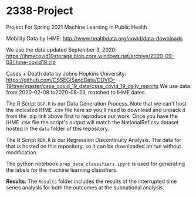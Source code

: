 # 2338-Project
Project For Spring 2021 Machine Learning in Public Health

Mobility Data by IHME:
http://www.healthdata.org/covid/data-downloads

We use the data updated September 3, 2020:
https://ihmecovid19storage.blob.core.windows.net/archive/2020-09-03/ihme-covid19.zip

Cases + Death data by Johns Hopkins University:
https://github.com/CSSEGISandData/COVID-19/tree/master/csse_covid_19_data/csse_covid_19_daily_reports
We use data from 2020-02-08 to2020-08-23, matched to IHME dates.

The R Script `DGP.R` is our Data Generation Process. Note that we can't host the indicated IHME .csv file here so you'll need to download and unpack it from the .zip link above first to reproduce our work. Once you have the IHME .csv file the script's output will match the NationalRef.csv dataset hosted in the `data` folder of this repository.

The R Script `RDA.R` is our Regression Discontinuity Analysis. The data for that *is* hosted on this repository, so it can be downloaded an run without modification.

The python notebook `prep_data_classifiers.ipynb` is used for generating the labels for the machine learning classifiers.

**Results**: The `Results` folder includes the results of the interrupted time series analysis for both the outcomes at the subnational analysis.
